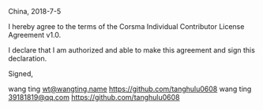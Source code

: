 China, 2018-7-5

I hereby agree to the terms of the Corsma Individual Contributor License
Agreement v1.0.

I declare that I am authorized and able to make this agreement and sign this
declaration.

Signed,

wang ting wt@wangting.name https://github.com/tanghulu0608
wang ting 39181819@qq.com https://github.com/tanghulu0608
